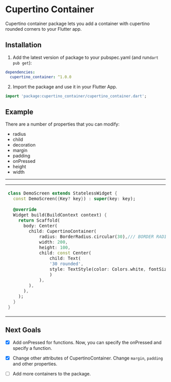 
# Cupertino Container

Cupertino container package lets you add a container with cupertino rounded corners to your Flutter app.

## Installation 

1. Add the latest version of package to your pubspec.yaml (and run`dart pub get`):
```yaml
dependencies:
  cupertino_container: ^1.0.0
```
2. Import the package and use it in your Flutter App.
```dart
import 'package:cupertino_container/cupertino_container.dart';
```

## Example
There are a number of properties that you can modify:

 - radius 
 - child 
 - decoration 
 - margin 
 - padding 
 - onPressed 
 - height
 - width               

<hr>

<table>
<tr>
<td>

```dart
class DemoScreen extends StatelessWidget {  
  const DemoScreen({Key? key}) : super(key: key);  
  
  @override  
  Widget build(BuildContext context) {  
    return Scaffold(  
      body: Center(  
        child: CupertinoContainer(
            radius: BorderRadius.circular(30),/// BORDER RADIUS CUPERTINO
            width: 200,
            height: 100,
            child: const Center(
                child: Text(
                '30 rounded', 
                style: TextStyle(color: Colors.white, fontSize: 20, fontWeight: FontWeight.bold),
                )
            ),
        ),
      ),  
    );  
  }  
}
```

</td>
<td>
<img  src="https://github.com/darik04/cupertino_container/blob/master/screenshots/screenshot1.png" alt="Demo">
</td>
</tr>
</table>

## Next Goals

 - [x] Add onPressed for functions.
 Now, you can specify the onPressed and specify a function.
 
 - [x] Change other attributes of CupertinoContainer.
 Change `margin`, `padding` and other properties.
 
 - [ ] Add more containers to the package.